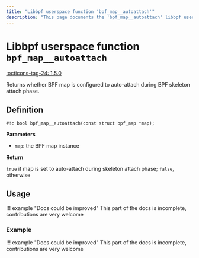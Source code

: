 ```yaml
---
title: "Libbpf userspace function 'bpf_map__autoattach'"
description: "This page documents the 'bpf_map__autoattach' libbpf userspace function, including its definition, usage, and examples."
---
```

# Libbpf userspace function `bpf_map__autoattach`

<!-- [LIBBPF_TAG] -->
[:octicons-tag-24: 1.5.0](https://github.com/libbpf/libbpf/releases/tag/v1.5.0)
<!-- [/LIBBPF_TAG] -->

Returns whether BPF map is configured to auto-attach during BPF skeleton attach phase.

## Definition

`#!c bool bpf_map__autoattach(const struct bpf_map *map);`

**Parameters**

- `map`: the BPF map instance

**Return**

`true` if map is set to auto-attach during skeleton attach phase; `false`, otherwise

## Usage

!!! example "Docs could be improved"
    This part of the docs is incomplete, contributions are very welcome

### Example

!!! example "Docs could be improved"
    This part of the docs is incomplete, contributions are very welcome
